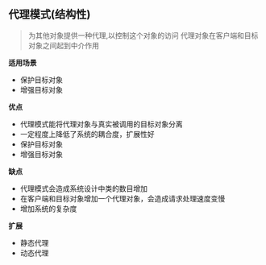 

## 代理模式(结构性)

> 为其他对象提供一种代理,以控制这个对象的访问
> 代理对象在客户端和目标对象之间起到中介作用
 

**适用场景**

- 保护目标对象
- 增强目标对象



**优点**

- 代理模式能将代理对象与真实被调用的目标对象分离
- 一定程度上降低了系统的耦合度，扩展性好
- 保护目标对象
- 增强目标对象

**缺点**
- 代理模式会造成系统设计中类的数目增加
- 在客户端和目标对象增加一个代理对象，会造成请求处理速度变慢
- 增加系统的复杂度

**扩展**
- 静态代理
- 动态代理